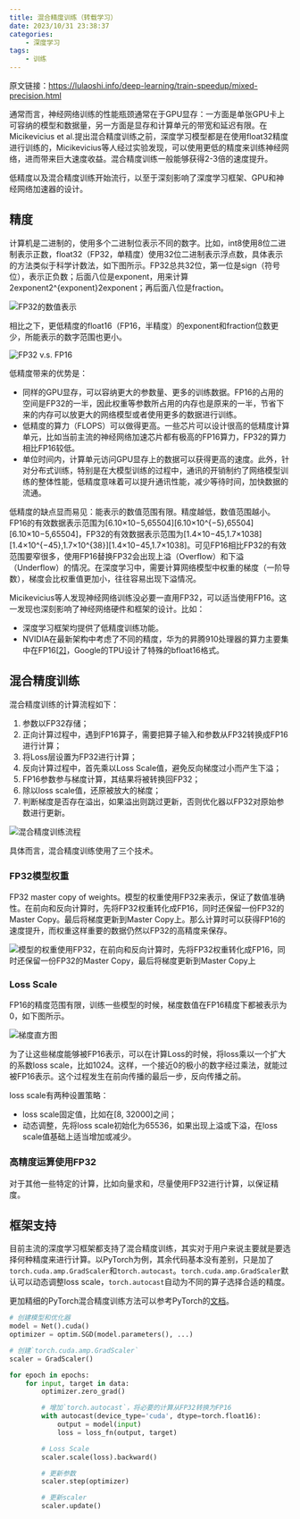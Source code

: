 ```yaml
---
title: 混合精度训练（转载学习）
date: 2023/10/31 23:38:37
categories:
    - 深度学习
tags: 
    - 训练
---
```


原文链接：https://lulaoshi.info/deep-learning/train-speedup/mixed-precision.html

​	通常而言，神经网络训练的性能瓶颈通常在于GPU显存：一方面是单张GPU卡上可容纳的模型和数据量，另一方面是显存和计算单元的带宽和延迟有限。在Micikevicius et al.提出混合精度训练之前，深度学习模型都是在使用float32精度进行训练的，Micikevicius等人经过实验发现，可以使用更低的精度来训练神经网络，进而带来巨大速度收益。混合精度训练一般能够获得2-3倍的速度提升。

低精度以及混合精度训练开始流行，以至于深刻影响了深度学习框架、GPU和神经网络加速器的设计。



## 精度

计算机是二进制的，使用多个二进制位表示不同的数字。比如，int8使用8位二进制表示正数，float32（FP32，单精度）使用32位二进制表示浮点数，具体表示的方法类似于科学计数法，如下图所示。FP32总共32位，第一位是sign（符号位），表示正负数；后面八位是exponent，用来计算2exponent2^{exponent}2exponent；再后面八位是fraction。

![FP32的数值表示](https://s2.loli.net/2023/10/31/pXWS4DFLnNQUGZk.png)

相比之下，更低精度的float16（FP16，半精度）的exponent和fraction位数更少，所能表示的数字范围也更小。

![FP32 v.s. FP16](https://s2.loli.net/2023/10/31/P5rRWAJUaOZn1DB.png)



低精度带来的优势是：

- 同样的GPU显存，可以容纳更大的参数量、更多的训练数据。FP16的占用的空间是FP32的一半，因此权重等参数所占用的内存也是原来的一半，节省下来的内存可以放更大的网络模型或者使用更多的数据进行训练。
- 低精度的算力（FLOPS）可以做得更高。一些芯片可以设计很高的低精度计算单元，比如当前主流的神经网络加速芯片都有极高的FP16算力，FP32的算力相比FP16较低。
- 单位时间内，计算单元访问GPU显存上的数据可以获得更高的速度。此外，针对分布式训练，特别是在大模型训练的过程中，通讯的开销制约了网络模型训练的整体性能，低精度意味着可以提升通讯性能，减少等待时间，加快数据的流通。

低精度的缺点显而易见：能表示的数值范围有限。精度越低，数值范围越小。FP16的有效数据表示范围为[6.10×10−5,65504][6.10×10^{−5},65504][6.10×10−5,65504]，FP32的有效数据表示范围为[1.4×10−45,1.7×1038][1.4×10^{−45},1.7×10^{38}][1.4×10−45,1.7×1038]。可见FP16相比FP32的有效范围要窄很多，使用FP16替换FP32会出现上溢（Overflow）和下溢（Underflow）的情况。在深度学习中，需要计算网络模型中权重的梯度（一阶导数），梯度会比权重值更加小，往往容易出现下溢情况。



Micikevicius等人发现神经网络训练没必要一直用FP32，可以适当使用FP16。这一发现也深刻影响了神经网络硬件和框架的设计。比如：

- 深度学习框架均提供了低精度训练功能。
- NVIDIA在最新架构中考虑了不同的精度，华为的昇腾910处理器的算力主要集中在FP16[[2\]](https://lulaoshi.info/deep-learning/train-speedup/mixed-precision.html#footnote2)，Google的TPU设计了特殊的bfloat16格式。



## 混合精度训练

混合精度训练的计算流程如下：

1. 参数以FP32存储；
2. 正向计算过程中，遇到FP16算子，需要把算子输入和参数从FP32转换成FP16进行计算；
3. 将Loss层设置为FP32进行计算；
4. 反向计算过程中，首先乘以Loss Scale值，避免反向梯度过小而产生下溢；
5. FP16参数参与梯度计算，其结果将被转换回FP32；
6. 除以loss scale值，还原被放大的梯度；
7. 判断梯度是否存在溢出，如果溢出则跳过更新，否则优化器以FP32对原始参数进行更新。

![混合精度训练流程](https://s2.loli.net/2023/10/31/cUn5JL2AGoEK7DI.png)

具体而言，混合精度训练使用了三个技术。



### FP32模型权重

FP32 master copy of  weights。模型的权重使用FP32来表示，保证了数值准确性。在前向和反向计算时，先将FP32权重转化成FP16，同时还保留一份FP32的Master Copy。最后将梯度更新到Master Copy上。那么计算时可以获得FP16的速度提升，而权重这样重要的数据仍然以FP32的高精度来保存。

![模型的权重使用FP32，在前向和反向计算时，先将FP32权重转化成FP16，同时还保留一份FP32的Master Copy，最后将梯度更新到Master Copy上](https://s2.loli.net/2023/10/31/DUGWeJ6S8hfN1cb.png)



### Loss Scale

FP16的精度范围有限，训练一些模型的时候，梯度数值在FP16精度下都被表示为0，如下图所示。

![梯度直方图](https://s2.loli.net/2023/10/31/cHG5wlXpSWCFsfk.png)

为了让这些梯度能够被FP16表示，可以在计算Loss的时候，将loss乘以一个扩大的系数loss scale，比如1024。这样，一个接近0的极小的数字经过乘法，就能过被FP16表示。这个过程发生在前向传播的最后一步，反向传播之前。

loss scale有两种设置策略：

- loss scale固定值，比如在[8, 32000]之间；
- 动态调整，先将loss scale初始化为65536，如果出现上溢或下溢，在loss scale值基础上适当增加或减少。



###  高精度运算使用FP32

对于其他一些特定的计算，比如向量求和，尽量使用FP32进行计算，以保证精度。



## 框架支持

目前主流的深度学习框架都支持了混合精度训练，其实对于用户来说主要就是要选择何种精度来进行计算。以PyTorch为例，其余代码基本没有差别，只是加了`torch.cuda.amp.GradScaler`和`torch.autocast`。`torch.cuda.amp.GradScaler`默认可以动态调整loss scale，`torch.autocast`自动为不同的算子选择合适的精度。

更加精细的PyTorch混合精度训练方法可以参考PyTorch的[文档](https://pytorch.org/docs/stable/notes/amp_examples.html)。

```python
# 创建模型和优化器
model = Net().cuda()
optimizer = optim.SGD(model.parameters(), ...)

# 创建`torch.cuda.amp.GradScaler`
scaler = GradScaler()

for epoch in epochs:
    for input, target in data:
        optimizer.zero_grad()

        # 增加`torch.autocast`，将必要的计算从FP32转换为FP16
        with autocast(device_type='cuda', dtype=torch.float16):
            output = model(input)
            loss = loss_fn(output, target)

        # Loss Scale
        scaler.scale(loss).backward()

        # 更新参数
        scaler.step(optimizer)

        # 更新scaler
        scaler.update()

```

